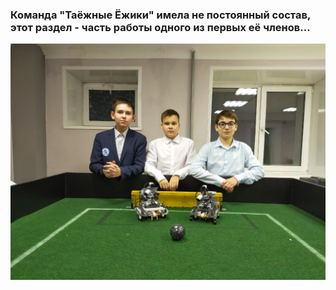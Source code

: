 ### Команда "Таёжные Ёжики" имела не постоянный состав, этот раздел - часть работы одного из первых её членов...  
![Image alt](https://github.com/Grin2020/TE2022/raw/main/WorksBeslnGetagazov/foto.jpg)
